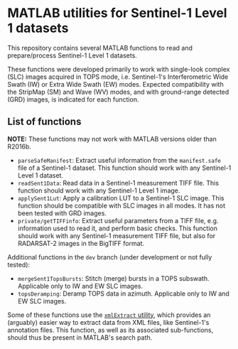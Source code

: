 MATLAB utilities for Sentinel-1 Level 1 datasets
================================================

This repository contains several MATLAB functions to read and prepare/process Sentinel-1 Level 1 datasets.

These functions were developed primarily to work with single-look complex (SLC) images acquired in TOPS mode, i.e. Sentinel-1's Interferometric Wide Swath (IW) or Extra Wide Swath (EW) modes. Expected compatibility with the StripMap (SM) and Wave (WV) modes, and with ground-range detected (GRD) images, is indicated for each function.


## List of functions

__NOTE:__ These functions may not work with MATLAB versions older than R2016b.

+ `parseSafeManifest`: Extract useful information from the `manifest.safe` file of a Sentinel-1 dataset. This function should work with any Sentinel-1 Level 1 dataset.
+ `readSent1Data`: Read data in a Sentinel-1 measurement TIFF file. This function should work with any Sentinel-1 Level 1 image.
+ `applySent1Lut`: Apply a calibration LUT to a Sentinel-1 SLC image. This function should be compatible with SLC images in all modes. It has not been tested with GRD images.
+ `private/getTIFFinfo`: Extract useful parameters from a TIFF file, e.g. information used to read it, and perform basic checks. This function should work with any Sentinel-1 measurement TIFF file, but also for RADARSAT-2 images in the BigTIFF format.

Additional functions in the `dev` branch (under development or not fully tested):

+ `mergeSent1TopsBursts`: Stitch (merge) bursts in a TOPS subswath. Applicable only to IW and EW SLC images.
+ `topsDeramping`: Deramp TOPS data in azimuth. Applicable only to IW and EW SLC images.

Some of these functions use the [`xmlExtract` utility](https://github.com/lprouss/xmlExtract), which provides an (arguably) easier way to extract data from XML files, like Sentinel-1's annotation files. This function, as well as its associated sub-functions, should thus be present in MATLAB's search path.

